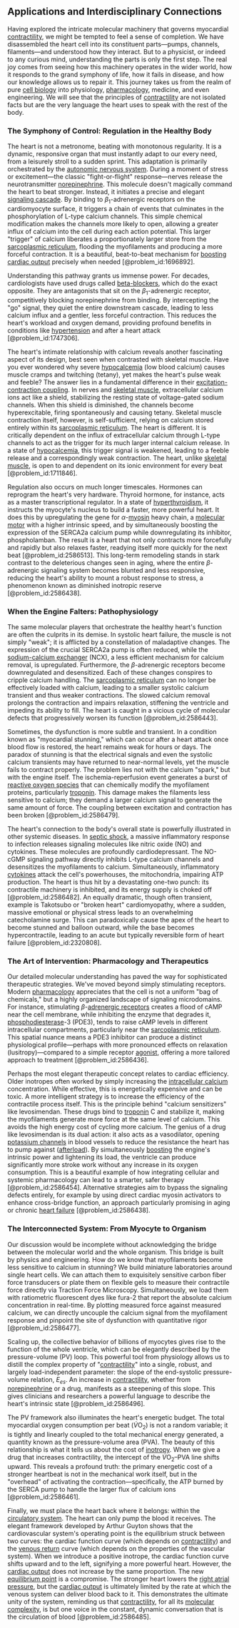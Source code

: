 ## Applications and Interdisciplinary Connections

Having explored the intricate molecular machinery that governs myocardial [contractility](@article_id:162301), we might be tempted to feel a sense of completion. We have disassembled the heart cell into its constituent parts—pumps, channels, filaments—and understood how they interact. But to a physicist, or indeed to any curious mind, understanding the parts is only the first step. The real joy comes from seeing how this machinery operates in the wider world, how it responds to the grand symphony of life, how it fails in disease, and how our knowledge allows us to repair it. This journey takes us from the realm of pure [cell biology](@article_id:143124) into physiology, [pharmacology](@article_id:141917), medicine, and even engineering. We will see that the principles of [contractility](@article_id:162301) are not isolated facts but are the very language the heart uses to speak with the rest of the body.

### The Symphony of Control: Regulation in the Healthy Body

The heart is not a metronome, beating with monotonous regularity. It is a dynamic, responsive organ that must instantly adapt to our every need, from a leisurely stroll to a sudden sprint. This adaptation is primarily orchestrated by the [autonomic nervous system](@article_id:150314). During a moment of stress or excitement—the classic "fight-or-flight" response—nerves release the neurotransmitter [norepinephrine](@article_id:154548). This molecule doesn't magically command the heart to beat stronger. Instead, it initiates a precise and elegant [signaling cascade](@article_id:174654). By binding to $\beta_{1}$-adrenergic receptors on the cardiomyocyte surface, it triggers a chain of events that culminates in the phosphorylation of L-type calcium channels. This simple chemical modification makes the channels more likely to open, allowing a greater influx of calcium into the cell during each action potential. This larger "trigger" of calcium liberates a proportionately larger store from the [sarcoplasmic reticulum](@article_id:150764), flooding the myofilaments and producing a more forceful contraction. It is a beautiful, beat-to-beat mechanism for [boosting](@article_id:636208) [cardiac output](@article_id:143515) precisely when needed [@problem_id:1696892].

Understanding this pathway grants us immense power. For decades, cardiologists have used drugs called [beta-blockers](@article_id:174393), which do the exact opposite. They are antagonists that sit on the $\beta_{1}$-adrenergic receptor, competitively blocking norepinephrine from binding. By intercepting the "go" signal, they quiet the entire downstream cascade, leading to less calcium influx and a gentler, less forceful contraction. This reduces the heart's workload and oxygen demand, providing profound benefits in conditions like [hypertension](@article_id:147697) and after a heart attack [@problem_id:1747306].

The heart's intimate relationship with calcium reveals another fascinating aspect of its design, best seen when contrasted with skeletal muscle. Have you ever wondered why severe [hypocalcemia](@article_id:154997) (low blood calcium) causes muscle cramps and twitching (tetany), yet makes the heart's pulse weak and feeble? The answer lies in a fundamental difference in their [excitation-contraction coupling](@article_id:152364). In nerves and [skeletal muscle](@article_id:147461), extracellular calcium ions act like a shield, stabilizing the resting state of voltage-gated sodium channels. When this shield is diminished, the channels become hyperexcitable, firing spontaneously and causing tetany. Skeletal muscle contraction itself, however, is self-sufficient, relying on calcium stored entirely within its [sarcoplasmic reticulum](@article_id:150764). The heart is different. It is critically dependent on the influx of extracellular calcium through L-type channels to act as the trigger for its much larger internal calcium release. In a state of [hypocalcemia](@article_id:154997), this trigger signal is weakened, leading to a feeble release and a correspondingly weak contraction. The heart, unlike [skeletal muscle](@article_id:147461), is open to and dependent on its ionic environment for every beat [@problem_id:1711846].

Regulation also occurs on much longer timescales. Hormones can reprogram the heart's very hardware. Thyroid hormone, for instance, acts as a master transcriptional regulator. In a state of [hyperthyroidism](@article_id:190044), it instructs the myocyte's nucleus to build a faster, more powerful heart. It does this by upregulating the gene for $\alpha$-[myosin](@article_id:172807) heavy chain, a [molecular motor](@article_id:163083) with a higher intrinsic speed, and by simultaneously boosting the expression of the SERCA2a calcium pump while downregulating its inhibitor, phospholamban. The result is a heart that not only contracts more forcefully and rapidly but also relaxes faster, readying itself more quickly for the next beat [@problem_id:2586513]. This long-term remodeling stands in stark contrast to the deleterious changes seen in aging, where the entire $\beta$-adrenergic signaling system becomes blunted and less responsive, reducing the heart's ability to mount a robust response to stress, a phenomenon known as diminished inotropic reserve [@problem_id:2586438].

### When the Engine Falters: Pathophysiology

The same molecular players that orchestrate the healthy heart's function are often the culprits in its demise. In systolic heart failure, the muscle is not simply "weak"; it is afflicted by a constellation of maladaptive changes. The expression of the crucial SERCA2a pump is often reduced, while the [sodium-calcium exchanger](@article_id:142529) (NCX), a less efficient mechanism for calcium removal, is upregulated. Furthermore, the $\beta$-adrenergic receptors become downregulated and desensitized. Each of these changes conspires to cripple calcium handling. The [sarcoplasmic reticulum](@article_id:150764) can no longer be effectively loaded with calcium, leading to a smaller systolic calcium transient and thus weaker contractions. The slowed calcium removal prolongs the contraction and impairs relaxation, stiffening the ventricle and impeding its ability to fill. The heart is caught in a vicious cycle of molecular defects that progressively worsen its function [@problem_id:2586443].

Sometimes, the dysfunction is more subtle and transient. In a condition known as "myocardial stunning," which can occur after a heart attack once blood flow is restored, the heart remains weak for hours or days. The paradox of stunning is that the electrical signals and even the systolic calcium transients may have returned to near-normal levels, yet the muscle fails to contract properly. The problem lies not with the calcium "spark," but with the engine itself. The ischemia-reperfusion event generates a burst of [reactive oxygen species](@article_id:143176) that can chemically modify the myofilament proteins, particularly [troponin](@article_id:151629). This damage makes the filaments less sensitive to calcium; they demand a larger calcium signal to generate the same amount of force. The coupling between excitation and contraction has been broken [@problem_id:2586479].

The heart's connection to the body's overall state is powerfully illustrated in other systemic diseases. In [septic shock](@article_id:173906), a massive inflammatory response to infection releases signaling molecules like nitric oxide (NO) and cytokines. These molecules are profoundly cardiodepressant. The NO-cGMP signaling pathway directly inhibits L-type calcium channels and desensitizes the myofilaments to calcium. Simultaneously, inflammatory [cytokines](@article_id:155991) attack the cell's powerhouses, the mitochondria, impairing ATP production. The heart is thus hit by a devastating one-two punch: its contractile machinery is inhibited, and its energy supply is choked off [@problem_id:2586482]. An equally dramatic, though often transient, example is Takotsubo or "broken heart" cardiomyopathy, where a sudden, massive emotional or physical stress leads to an overwhelming catecholamine surge. This can paradoxically cause the apex of the heart to become stunned and balloon outward, while the base becomes hypercontractile, leading to an acute but typically reversible form of heart failure [@problem_id:2320808].

### The Art of Intervention: Pharmacology and Therapeutics

Our detailed molecular understanding has paved the way for sophisticated therapeutic strategies. We've moved beyond simply stimulating receptors. Modern [pharmacology](@article_id:141917) appreciates that the cell is not a uniform "bag of chemicals," but a highly organized landscape of signaling microdomains. For instance, stimulating $\beta$-[adrenergic receptors](@article_id:168939) creates a flood of cAMP near the cell membrane, while inhibiting the enzyme that degrades it, [phosphodiesterase](@article_id:163235)-3 (PDE3), tends to raise cAMP levels in different intracellular compartments, particularly near the [sarcoplasmic reticulum](@article_id:150764). This spatial nuance means a PDE3 inhibitor can produce a distinct physiological profile—perhaps with more pronounced effects on relaxation (lusitropy)—compared to a simple receptor [agonist](@article_id:163003), offering a more tailored approach to treatment [@problem_id:2586436].

Perhaps the most elegant therapeutic concept relates to cardiac efficiency. Older inotropes often worked by simply increasing the [intracellular calcium](@article_id:162653) concentration. While effective, this is energetically expensive and can be toxic. A more intelligent strategy is to increase the efficiency of the contractile process itself. This is the principle behind "calcium sensitizers" like levosimendan. These drugs bind to [troponin](@article_id:151629) C and stabilize it, making the myofilaments generate more force at the same level of calcium. This avoids the high energy cost of cycling more calcium. The genius of a drug like levosimendan is its dual action: it also acts as a vasodilator, opening [potassium channels](@article_id:173614) in blood vessels to reduce the resistance the heart has to pump against ([afterload](@article_id:155898)). By simultaneously [boosting](@article_id:636208) the engine's intrinsic power and lightening its load, the ventricle can produce significantly more stroke work without any increase in its oxygen consumption. This is a beautiful example of how integrating cellular and systemic pharmacology can lead to a smarter, safer therapy [@problem_id:2586454]. Alternative strategies aim to bypass the signaling defects entirely, for example by using direct cardiac myosin activators to enhance cross-bridge function, an approach particularly promising in aging or chronic [heart failure](@article_id:162880) [@problem_id:2586438].

### The Interconnected System: From Myocyte to Organism

Our discussion would be incomplete without acknowledging the bridge between the molecular world and the whole organism. This bridge is built by physics and engineering. How do we know that myofilaments become less sensitive to calcium in stunning? We build miniature laboratories around single heart cells. We can attach them to exquisitely sensitive carbon fiber force transducers or plate them on flexible gels to measure their contractile force directly via Traction Force Microscopy. Simultaneously, we load them with ratiometric fluorescent dyes like fura-2 that report the absolute calcium concentration in real-time. By plotting measured force against measured calcium, we can directly uncouple the calcium signal from the myofilament response and pinpoint the site of dysfunction with quantitative rigor [@problem_id:2586477].

Scaling up, the collective behavior of billions of myocytes gives rise to the function of the whole ventricle, which can be elegantly described by the pressure-volume (PV) loop. This powerful tool from physiology allows us to distill the complex property of "[contractility](@article_id:162301)" into a single, robust, and largely load-independent parameter: the slope of the end-systolic pressure-volume relation, $E_{es}$. An increase in [contractility](@article_id:162301), whether from [norepinephrine](@article_id:154548) or a drug, manifests as a steepening of this slope. This gives clinicians and researchers a powerful language to describe the heart's intrinsic state [@problem_id:2586496].

The PV framework also illuminates the heart's energetic budget. The total myocardial oxygen consumption per beat ($\dot{V}\mathrm{O}_2$) is not a random variable; it is tightly and linearly coupled to the total mechanical energy generated, a quantity known as the pressure-volume area (PVA). The beauty of this relationship is what it tells us about the cost of [inotropy](@article_id:169554). When we give a drug that increases contractility, the intercept of the $\dot{V}\mathrm{O}_2$–PVA line shifts upward. This reveals a profound truth: the primary energetic cost of a stronger heartbeat is not in the mechanical work itself, but in the "overhead" of activating the contraction—specifically, the ATP burned by the SERCA pump to handle the larger flux of calcium ions [@problem_id:2586461].

Finally, we must place the heart back where it belongs: within the [circulatory system](@article_id:150629). The heart can only pump the blood it receives. The elegant framework developed by Arthur Guyton shows that the cardiovascular system's operating point is the equilibrium struck between two curves: the cardiac function curve (which depends on [contractility](@article_id:162301)) and the [venous return](@article_id:176354) curve (which depends on the properties of the vascular system). When we introduce a positive inotrope, the cardiac function curve shifts upward and to the left, signifying a more powerful heart. However, the [cardiac output](@article_id:143515) does not increase by the same proportion. The new [equilibrium point](@article_id:272211) is a compromise. The stronger heart lowers the [right atrial pressure](@article_id:178464), but the [cardiac output](@article_id:143515) is ultimately limited by the rate at which the venous system can deliver blood back to it. This demonstrates the ultimate unity of the system, reminding us that [contractility](@article_id:162301), for all its [molecular complexity](@article_id:185828), is but one voice in the constant, dynamic conversation that is the circulation of blood [@problem_id:2586485].